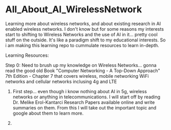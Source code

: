 # All_About_AI_WirelessNetwork
Learning more about wireless networks, and about existing research in AI enabled wireless networks. I don't know but for some reasons my interests start to shifting to Wireless Networks and the use of AI in it... pretty cool stuff on the outside. It's like a paradigm shift to my educational interests.  So i am making this learning repo to cummulate resources to learn in-depth. 

Learning Resources:

Step 0: Need to brush up my knowledge on Wireless Networks... gonna read the good old Book "Computer Networking - A Top-Down Approach" 7th Edition - Chapter 7 that covers wireless, mobile networking WiFi networks and cellular networks inclusing 4g and LTE

1. First step... even though i know nothing about AI in 5g, wireless networks or anything in telecommunications. I will start off by reading Dr. Melike Erol-Kantarci Research Papers available online and write summaries on them. From this I will take out the important topic and google about them to learn more. 

2. 
